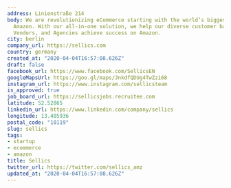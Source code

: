 ```yaml
---
address: Linienstraße 214
body: We are revolutionizing eCommerce starting with the world’s biggest marketplace,
  Amazon. With our all-in-one solution, we help our diverse customer base of Sellers,
  Vendors, and Agencies achieve success on Amazon.
city: berlin
company_url: https://sellics.com
country: germany
created_at: "2020-04-04T16:57:08.626Z"
draft: false
facebook_url: https://www.facebook.com/SellicsEN
googleMapsUrl: https://goo.gl/maps/JnkdfQDUg4TwZzi68
instagram_url: https://www.instagram.com/sellicsteam
is_approved: true
job_board_url: https://sellicsjobs.recruitee.com
latitude: 52.52865
linkedin_url: https://www.linkedin.com/company/sellics
longitude: 13.405936
postal_code: "10119"
slug: sellics
tags:
- startup
- ecommerce
- amazon
title: Sellics
twitter_url: https://twitter.com/sellics_amz
updated_at: "2020-04-04T16:57:08.626Z"
---
```

